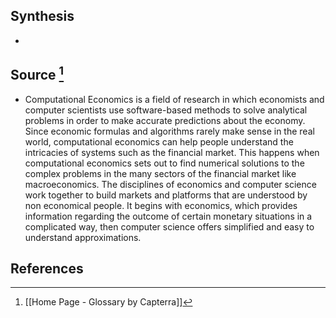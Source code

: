 ## Synthesis
- 
## Source [^1]
- Computational Economics is a field of research in which economists and computer scientists use software-based methods to solve analytical problems in order to make accurate predictions about the economy. Since economic formulas and algorithms rarely make sense in the real world, computational economics can help people understand the intricacies of systems such as the financial market. This happens when computational economics sets out to find numerical solutions to the complex problems in the many sectors of the financial market like macroeconomics. The disciplines of economics and computer science work together to build markets and platforms that are understood by non economical people. It begins with economics, which provides information regarding the outcome of certain monetary situations in a complicated way, then computer science offers simplified and easy to understand approximations.
## References

[^1]: [[Home Page - Glossary by Capterra]]